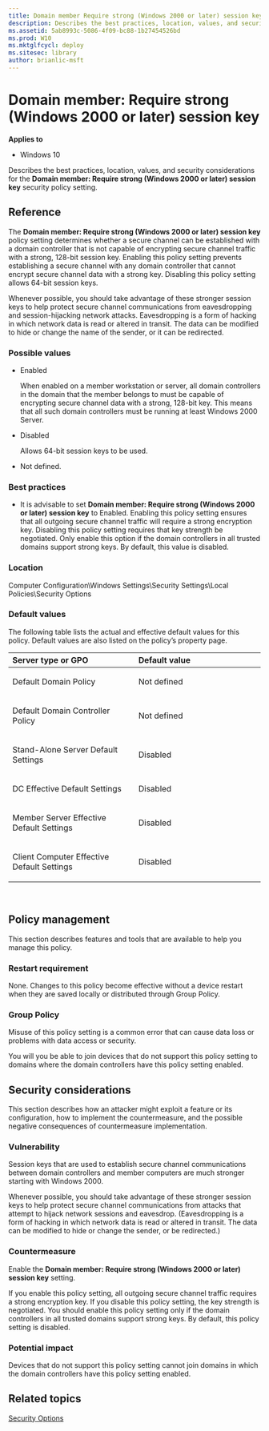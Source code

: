 ```yaml
---
title: Domain member Require strong (Windows 2000 or later) session key (Windows 10)
description: Describes the best practices, location, values, and security considerations for the Domain member Require strong (Windows 2000 or later) session key security policy setting.
ms.assetid: 5ab8993c-5086-4f09-bc88-1b27454526bd
ms.prod: W10
ms.mktglfcycl: deploy
ms.sitesec: library
author: brianlic-msft
---
```


# Domain member: Require strong (Windows 2000 or later) session key


**Applies to**

-   Windows 10

Describes the best practices, location, values, and security considerations for the **Domain member: Require strong (Windows 2000 or later) session key** security policy setting.

## Reference


The **Domain member: Require strong (Windows 2000 or later) session key** policy setting determines whether a secure channel can be established with a domain controller that is not capable of encrypting secure channel traffic with a strong, 128-bit session key. Enabling this policy setting prevents establishing a secure channel with any domain controller that cannot encrypt secure channel data with a strong key. Disabling this policy setting allows 64-bit session keys.

Whenever possible, you should take advantage of these stronger session keys to help protect secure channel communications from eavesdropping and session-hijacking network attacks. Eavesdropping is a form of hacking in which network data is read or altered in transit. The data can be modified to hide or change the name of the sender, or it can be redirected.

### Possible values

-   Enabled

    When enabled on a member workstation or server, all domain controllers in the domain that the member belongs to must be capable of encrypting secure channel data with a strong, 128-bit key. This means that all such domain controllers must be running at least Windows 2000 Server.

-   Disabled

    Allows 64-bit session keys to be used.

-   Not defined.

### Best practices

-   It is advisable to set **Domain member: Require strong (Windows 2000 or later) session key** to Enabled. Enabling this policy setting ensures that all outgoing secure channel traffic will require a strong encryption key. Disabling this policy setting requires that key strength be negotiated. Only enable this option if the domain controllers in all trusted domains support strong keys. By default, this value is disabled.

### Location

Computer Configuration\\Windows Settings\\Security Settings\\Local Policies\\Security Options

### Default values

The following table lists the actual and effective default values for this policy. Default values are also listed on the policy’s property page.

<table>
<colgroup>
<col width="50%" />
<col width="50%" />
</colgroup>
<thead>
<tr class="header">
<th align="left">Server type or GPO</th>
<th align="left">Default value</th>
</tr>
</thead>
<tbody>
<tr class="odd">
<td align="left"><p>Default Domain Policy</p></td>
<td align="left"><p>Not defined</p></td>
</tr>
<tr class="even">
<td align="left"><p>Default Domain Controller Policy</p></td>
<td align="left"><p>Not defined</p></td>
</tr>
<tr class="odd">
<td align="left"><p>Stand-Alone Server Default Settings</p></td>
<td align="left"><p>Disabled</p></td>
</tr>
<tr class="even">
<td align="left"><p>DC Effective Default Settings</p></td>
<td align="left"><p>Disabled</p></td>
</tr>
<tr class="odd">
<td align="left"><p>Member Server Effective Default Settings</p></td>
<td align="left"><p>Disabled</p></td>
</tr>
<tr class="even">
<td align="left"><p>Client Computer Effective Default Settings</p></td>
<td align="left"><p>Disabled</p></td>
</tr>
</tbody>
</table>

 

## Policy management


This section describes features and tools that are available to help you manage this policy.

### Restart requirement

None. Changes to this policy become effective without a device restart when they are saved locally or distributed through Group Policy.

### Group Policy

Misuse of this policy setting is a common error that can cause data loss or problems with data access or security.

You will you be able to join devices that do not support this policy setting to domains where the domain controllers have this policy setting enabled.

## Security considerations


This section describes how an attacker might exploit a feature or its configuration, how to implement the countermeasure, and the possible negative consequences of countermeasure implementation.

### Vulnerability

Session keys that are used to establish secure channel communications between domain controllers and member computers are much stronger starting with Windows 2000.

Whenever possible, you should take advantage of these stronger session keys to help protect secure channel communications from attacks that attempt to hijack network sessions and eavesdrop. (Eavesdropping is a form of hacking in which network data is read or altered in transit. The data can be modified to hide or change the sender, or be redirected.)

### Countermeasure

Enable the **Domain member: Require strong (Windows 2000 or later) session key** setting.

If you enable this policy setting, all outgoing secure channel traffic requires a strong encryption key. If you disable this policy setting, the key strength is negotiated. You should enable this policy setting only if the domain controllers in all trusted domains support strong keys. By default, this policy setting is disabled.

### Potential impact

Devices that do not support this policy setting cannot join domains in which the domain controllers have this policy setting enabled.

## Related topics


[Security Options](security-options.md)

 

 





